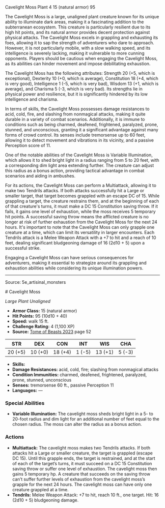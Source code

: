 <MonsterName/>Cavelight Moss</MonsterName>
<CreatureType/>Plant</CreatureType>
<CR/>4</CR>
<AC/>15 (natural armor)</AC>
<HP/>95</HP>
<summary>The Cavelight Moss is a large, unaligned plant creature known for its unique ability to illuminate dark areas, making it a fascinating addition to the subterranean ecosystem. This creature is particularly resilient due to its high hit points, and its natural armor provides decent protection against physical attacks. The Cavelight Moss excels in grappling and exhausting its foes, allowing it to sap the strength of adventurers who dare to approach. However, it is not particularly mobile, with a slow walking speed, and its intelligence is severely lacking, making it vulnerable to more cunning opponents. Players should be cautious when engaging the Cavelight Moss, as its abilities can hinder movement and impose debilitating exhaustion.</summary>

<detail>

The Cavelight Moss has the following attributes: Strength 20 (+5, which is exceptional), Dexterity 10 (+0, which is average), Constitution 18 (+4, which is very good), Intelligence 1 (-5, which is very bad), Wisdom 13 (+1, which is average), and Charisma 5 (-3, which is very bad). Its strengths lie in physical power and resilience, but it is significantly hindered by its low intelligence and charisma.

In terms of skills, the Cavelight Moss possesses damage resistances to acid, cold, fire, and slashing from nonmagical attacks, making it quite durable in a variety of combat scenarios. Additionally, it is immune to conditions such as being charmed, deafened, frightened, paralyzed, prone, stunned, and unconscious, granting it a significant advantage against many forms of crowd control. Its senses include tremorsense up to 60 feet, allowing it to detect movement and vibrations in its vicinity, and a passive Perception score of 11.

One of the notable abilities of the Cavelight Moss is Variable Illumination, which allows it to shed bright light in a radius ranging from 5 to 20 feet, with a corresponding dim light area extending further. The creature can adjust this radius as a bonus action, providing tactical advantage in combat scenarios and aiding in ambushes.

For its actions, the Cavelight Moss can perform a Multiattack, allowing it to make two Tendrils attacks. If both attacks successfully hit a Large or smaller target, that target becomes grappled with an escape DC of 15. While grappling a target, the creature restrains them, and at the beginning of each of that creature's turns, it must make a DC 15 Constitution saving throw. If it fails, it gains one level of exhaustion, while the moss receives 5 temporary hit points. A successful saving throw means the afflicted creature is no longer at risk of further exhaustion from the Cavelight Moss for the next 24 hours. It's important to note that the Cavelight Moss can only grapple one creature at a time, which can limit its versatility in larger encounters. Each Tendrils attack is a Melee Weapon Attack with a +7 to hit and a reach of 10 feet, dealing significant bludgeoning damage of 16 (2d10 + 5) upon a successful strike. 

Engaging a Cavelight Moss can have serious consequences for adventurers, making it essential to strategize around its grappling and exhaustion abilities while considering its unique illumination powers.</detail>



---

Source: 5e_artisinal_monsters

<statblock>
# Cavelight Moss

*Large* *Plant* *Unaligned*

- **Armor Class:** 15 (natural armor)
- **Hit Points:** 95 (10d10 + 40)
- **Speed:** walk 15 ft.
- **Challenge Rating:** 4 (1,100 XP)
- **Source:** [Tome of Beasts 2023](https://koboldpress.com/kpstore/product/tome-of-beasts-1-2023-edition/) page 52

| STR | DEX | CON | INT | WIS | CHA |
| --- | --- | --- | --- | --- | --- |
| 20 (+5) | 10 (+0) | 18 (+4) | 1 (-5) | 13 (+1) | 5 (-3) |

- **Skills:** 
- **Damage Resistances:** acid, cold, fire; slashing from nonmagical attacks
- **Condition Immunities:** charmed, deafened, frightened, paralyzed, prone, stunned, unconscious
- **Senses:** tremorsense 60 ft., passive Perception 11
- **Languages:** —

### Special Abilities

- **Variable Illumination:** The cavelight moss sheds bright light in a 5- to 20-foot radius and dim light for an additional number of feet equal to the chosen radius. The moss can alter the radius as a bonus action.

### Actions

- **Multiattack:** The cavelight moss makes two Tendrils attacks. If both attacks hit a Large or smaller creature, the target is grappled (escape DC 15). Until this grapple ends, the target is restrained, and at the start of each of the target’s turns, it must succeed on a DC 15 Constitution saving throw or suffer one level of exhaustion. The cavelight moss then gains 5 temporary hp. A creature that succeeds on the saving throw can’t suffer further levels of exhaustion from the cavelight moss’s grapple for the next 24 hours. The cavelight moss can have only one creature grappled at a time.
- **Tendrils:** Melee Weapon Attack: +7 to hit, reach 10 ft., one target. Hit: 16 (2d10 + 5) bludgeoning damage.
</statblock>


